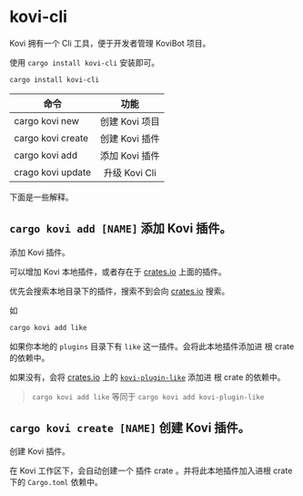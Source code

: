 # kovi-cli

Kovi 拥有一个 Cli 工具，便于开发者管理 KoviBot 项目。

使用 ```cargo install kovi-cli``` 安装即可。

```bash
cargo install kovi-cli
```

| 命令                |      功能       |
| -------------      | :-----------:   |
| cargo kovi new     |   创建 Kovi 项目 |
| cargo kovi create  |   创建 Kovi 插件 |
| cargo kovi add     |   添加 Kovi 插件 |
| crago kovi update  |  升级 Kovi Cli |

下面是一些解释。

## ```cargo kovi add [NAME]``` 添加 Kovi 插件。

添加 Kovi 插件。

可以增加 Kovi 本地插件，或者存在于 [crates.io](https://crates.io) 上面的插件。

优先会搜索本地目录下的插件，搜索不到会向 [crates.io](https://crates.io) 搜索。

如

```bash
cargo kovi add like
```

如果你本地的 `plugins` 目录下有 `like` 这一插件。会将此本地插件添加进 根 crate 的依赖中。

如果没有，会将 [crates.io](https://crates.io) 上的 [`kovi-plugin-like`](https://crates.io/crates/kovi-plugin-like) 添加进 根 crate 的依赖中。


> `cargo kovi add like` 等同于 `cargo kovi add kovi-plugin-like`


## ```cargo kovi create [NAME]``` 创建 Kovi 插件。

创建 Kovi 插件。

在 Kovi 工作区下，会自动创建一个 插件 crate 。并将此本地插件加入进根 crate 下的 `Cargo.toml` 依赖中。


<KoviPluginList />
